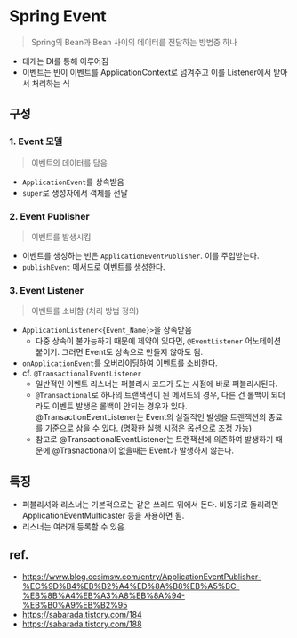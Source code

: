 # Spring Event
> Spring의 Bean과 Bean 사이의 데이터를 전달하는 방법중 하나
* 대개는 DI를 통해 이루어짐
* 이벤트는 빈이 이벤트를 ApplicationContext로 넘겨주고 이를 Listener에서 받아서 처리하는 식


## 구성
### 1. Event 모델
> 이벤트의 데이터를 담음
- `ApplicationEvent`를 상속받음
- `super`로 생성자에서 객체를 전달

### 2. Event Publisher
> 이벤트를 발생시킴
- 이벤트를 생성하는 빈은 `ApplicationEventPublisher`. 이를 주입받는다.
- `publishEvent` 메서드로 이벤트를 생성한다.

### 3. Event Listener
> 이벤트를 소비함 (처리 방법 정의)
- `ApplicationListener<{Event_Name}>`을 상속받음
    * 다중 상속이 불가능하기 때문에 제약이 있다면, `@EventListener` 어노테이션 붙이기. 그러면 Event도 상속으로 만들지 않아도 됨.
- `onApplicationEvent`를 오버라이딩하여 이벤트를 소비한다.
- cf. `@TransactionalEventListener`
    * 일반적인 이벤트 리스너는 퍼블리시 코드가 도는 시점에 바로 퍼블리시된다.
    * `@Transactional`로 하나의 트랜잭션이 된 메서드의 경우, 다른 건 롤백이 되더라도 이벤트 발생은 롤백이 안되는 경우가 있다. @TransactionEventListener는 Event의 실질적인 발생을 트랜잭션의 종료를 기준으로 삼을 수 있다. (명확한 실행 시점은 옵션으로 조정 가능)
    * 참고로 @TransactionalEventListener는 트랜잭션에 의존하여 발생하기 때문에 @Trasnactional이 없을때는 Event가 발생하지 않는다.


## 특징
- 퍼블리셔와 리스너는 기본적으로는 같은 쓰레드 위에서 돈다. 비동기로 돌리려면 ApplicationEventMulticaster 등을 사용하면 됨.
- 리스너는 여러개 등록할 수 있음.


## ref.
- https://www.blog.ecsimsw.com/entry/ApplicationEventPublisher-%EC%9D%B4%EB%B2%A4%ED%8A%B8%EB%A5%BC-%EB%8B%A4%EB%A3%A8%EB%8A%94-%EB%B0%A9%EB%B2%95
- https://sabarada.tistory.com/184
- https://sabarada.tistory.com/188